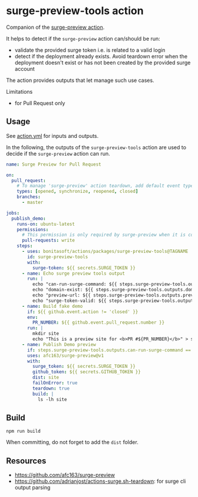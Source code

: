 # surge-preview-tools action

Companion of the [surge-preview action](https://github.com/afc163/surge-preview).

It helps to detect if the `surge-preview` action can/should be run:
- validate the provided surge token i.e. is related to a valid login 
- detect if the deployment already exists. Avoid teardown error when the deployment doesn't exist or has not been created by the provided surge account

The action provides outputs that let manage such use cases.

Limitations
- for Pull Request only

## Usage 

See [action.yml](./action.yml) for inputs and outputs.

In the following, the outputs of the `surge-preview-tools` action are used to decide if the `surge-preview` action can run.

```yaml
name: Surge Preview for Pull Request

on:
  pull_request:
    # To manage 'surge-preview' action teardown, add default event types + closed event type
    types: [opened, synchronize, reopened, closed]
    branches:
      - master

jobs:
  publish_demo:
    runs-on: ubuntu-latest
    permissions:
      # This permission is only required by surge-preview when it is configured to create Pull Request comment
      pull-requests: write
    steps:
      - uses: bonitasoft/actions/packages/surge-preview-tools@TAGNAME
        id: surge-preview-tools
        with:
          surge-token: ${{ secrets.SURGE_TOKEN }}
      - name: Echo surge preview tools output
        run: |
          echo "can-run-surge-command: ${{ steps.surge-preview-tools.outputs.can-run-surge-command }}"
          echo "domain-exist: ${{ steps.surge-preview-tools.outputs.domain-exist }}" 
          echo "preview-url: ${{ steps.surge-preview-tools.outputs.preview-url }}" 
          echo "surge-token-valid: ${{ steps.surge-preview-tools.outputs.surge-token-valid }}"
      - name: Build fake demo
        if: ${{ github.event.action != 'closed' }}
        env:
          PR_NUMBER: ${{ github.event.pull_request.number }}
        run: |
          mkdir site
          echo "This is a preview site for <b>PR #${PR_NUMBER}</b>" > site/index.html
      - name: Publish Demo preview
        if: steps.surge-preview-tools.outputs.can-run-surge-command == 'true'
        uses: afc163/surge-preview@v1
        with:
          surge_token: ${{ secrets.SURGE_TOKEN }}
          github_token: ${{ secrets.GITHUB_TOKEN }}
          dist: site
          failOnError: true
          teardown: true
          build: |
            ls -lh site
```


## Build

`npm run build`

When committing, do not forget to add the `dist` folder.


## Resources

- https://github.com/afc163/surge-preview
- https://github.com/adrianjost/actions-surge.sh-teardown: for surge cli output parsing
